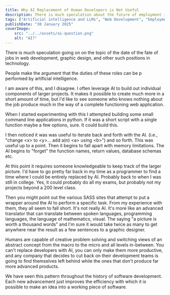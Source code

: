```yaml
---
title: Why AI Replacement of Human Developers is Not Useful
description: There is much speculation about the future of employment in tech due to AI, why does this miss the big picture
tags: ["Artificial intelligence and LLMs", "Web Development", "Employment","Graphic Design"]
publishDate: "30 January 2025"
coverImage:
    src: "../../assets/ai-question.png"
    alt: "AI?"
---
```



There is much speculation going on on the topic of the date of the fate of jobs in web development, graphic design, and other such positions in technology.

People make the argument that the duties of these roles can be p performed by artificial intelligence.

I am aware of this, and I disagree. I often leverage AI to build out individual components of larger projects. It makes it possible to create much more in a short amount of time, but I'd like to see someone who knows nothing about the job produce much in the way of a complete  functioning web application.

When I started experimenting with this I attempted building some small command line applications in python. If it was a short script with a single function maybe a few options, sure. It could build this.

I then noticed it was was useful to iterate back and forth with the AI. (i.e.,  "change &lt;x&gt; to &lt;y&gt;... add a(n) &lt;a&gt; using &lt;b&gt;") and so forth. This was useful up to a point. Then it begins to fall apart with memory limitations. The AI begins to "forget" the function names, return values, database schemas etc.

At this point it requires someone knowledgeable to keep track of the larger picture. I'd have to go pretty far back in my time as a programmer to find a time where I could be entirely replaced by AI. Probably back to when I was still in college. Yes, it could probably do all my exams, but probably not my projects beyond a 200 level class.

Then you might point out the various SASS sites that attempt to put a wrapper around the AI to perform a specific task. From my experience with them, they all seem to fall short. It's not really AI. It's more like an advanced translator that can translate between spoken languages, programming languages, the language of mathematics, visual. The saying "a picture is worth a thousand words" and I'm sure it would take twice as many to get anywhere near the result as a few sentences to a graphic designer.

Humans are capable of creative problem solving and switching views of an abstract concept from the macro to the micro and all levels in-between. You can't replace developers with AI, you can only make them more productive, and any company that decides to cut back on their development teams is going to find themselves left behind while the ones that don't produce far more advanced products.

We have seen this pattern throughout the history of software development. Each new advancement just improves the efficiency with which it is possible to make an idea into a working piece of software.


